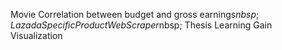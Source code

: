 Movie Correlation between budget and gross earnings$nbsp;
Lazada Specific Product Web Scraper$nbsp;
Thesis Learning Gain Visualization
